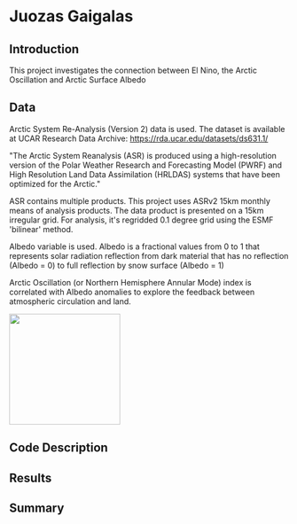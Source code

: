 # Juozas Gaigalas

## Introduction

This project investigates the connection between El Nino, the Arctic Oscillation and Arctic Surface Albedo 

## Data

Arctic System Re-Analysis (Version 2) data is used. The dataset is available at UCAR Research Data Archive: https://rda.ucar.edu/datasets/ds631.1/

"The Arctic System Reanalysis (ASR) is produced using a high-resolution version of the Polar Weather Research and Forecasting Model (PWRF) and High Resolution Land Data Assimilation (HRLDAS) systems that have been optimized for the Arctic."

ASR contains multiple products. This project uses ASRv2 15km monthly means of analysis products. The data product is presented on a 15km irregular grid. For analysis, it's regridded 0.1 degree grid using the ESMF 'bilinear' method.

Albedo variable is used. Albedo is a fractional values from 0 to 1 that represents solar radiation reflection from dark material that has no reflection (Albedo = 0) to full reflection by snow surface (Albedo = 1)

Arctic Oscillation (or Northern Hemisphere Annular Mode) index is correlated with Albedo anomalies to explore the feedback between atmospheric circulation and land.


<img src="https://upload.wikimedia.org/wikipedia/commons/thumb/1/14/Arctic_Oscillation_II.svg/1200px-Arctic_Oscillation_II.svg.png" width="200" />




## Code Description

## Results

## Summary
